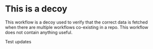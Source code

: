 # This is a decoy
This workflow is a decoy used to verify that the correct data is fetched when there are multiple workflows co-existing in a repo. This workflow does not contain anything useful.

Test updates